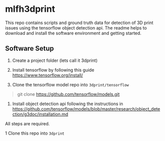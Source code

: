 # mlfh3dprint

This repo contains scripts and ground truth data for detection of 3D print issues using the tensorflow object detection api. 
The readme helps to download and install the software environment and getting started.


## Software Setup


1. Create a project folder (lets call it 3dprint)

1. Install tensorflow by following this guide https://www.tensorflow.org/install/

1. Clone the tensorflow model repo into `3dprint/tensorflow`

>git clone https://github.com/tensorflow/models.git

1. Install object detection api following the instructions in https://github.com/tensorflow/models/blob/master/research/object_detection/g3doc/installation.md

All steps are required.

1 Clone this repo into `3dprint`



